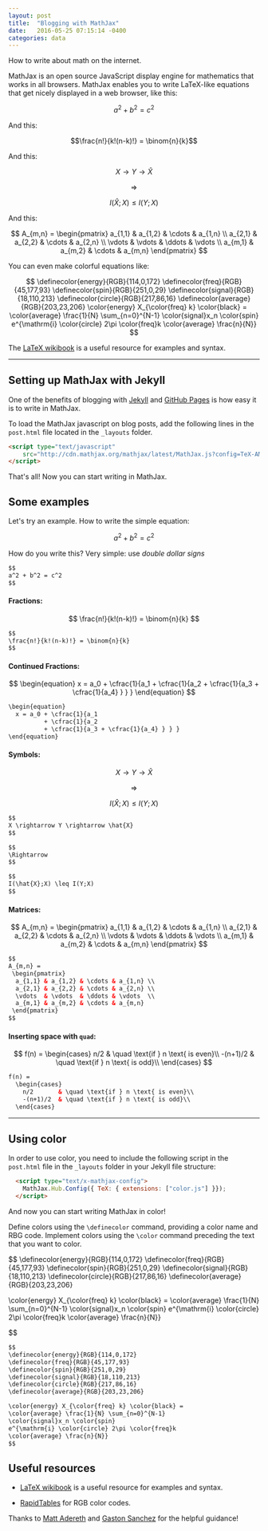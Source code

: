 ```yaml
---
layout: post
title:  "Blogging with MathJax"
date:   2016-05-25 07:15:14 -0400
categories: data
---
```


How to write about math on the internet.

MathJax is an open source JavaScript display engine for mathematics that works in all browsers. MathJax enables you to write LaTeX-like equations that get nicely displayed in a web browser, like this: 

$$a^2 + b^2 = c^2$$

And this:

$$\frac{n!}{k!(n-k)!} = \binom{n}{k}$$

And this:

$$
X \rightarrow Y \rightarrow \hat{X}
$$

$$
\Rightarrow
$$

$$
I(\hat{X};X) \leq I(Y;X)
$$

And this:

$$
A_{m,n} = 
 \begin{pmatrix}
  a_{1,1} & a_{1,2} & \cdots & a_{1,n} \\
  a_{2,1} & a_{2,2} & \cdots & a_{2,n} \\
  \vdots  & \vdots  & \ddots & \vdots  \\
  a_{m,1} & a_{m,2} & \cdots & a_{m,n} 
 \end{pmatrix}
$$

You can even make colorful equations like:

$$
\definecolor{energy}{RGB}{114,0,172}
\definecolor{freq}{RGB}{45,177,93}
\definecolor{spin}{RGB}{251,0,29}
\definecolor{signal}{RGB}{18,110,213}
\definecolor{circle}{RGB}{217,86,16}
\definecolor{average}{RGB}{203,23,206}
\color{energy} X_{\color{freq} k} \color{black} =
\color{average} \frac{1}{N} \sum_{n=0}^{N-1}
\color{signal}x_n \color{spin}
e^{\mathrm{i} \color{circle} 2\pi \color{freq}k
\color{average} \frac{n}{N}}
$$

The [LaTeX wikibook](https://en.wikibooks.org/wiki/LaTeX/Mathematics) is a useful resource for examples and syntax.

----------------

## Setting up MathJax with Jekyll

One of the benefits of blogging with [Jekyll](https://jekyllrb.com/) and [GitHub Pages](https://pages.github.com/) is how easy it is to write in MathJax.

To load the MathJax javascript on blog posts, add the following lines in the `post.html` file located in the `_layouts` folder.

```html
<script type="text/javascript"
    src="http://cdn.mathjax.org/mathjax/latest/MathJax.js?config=TeX-AMS-MML_HTMLorMML">
</script>
```

That's all! Now you can start writing in MathJax.

## Some examples

Let's try an example. How to write the simple equation:

$$a^2 + b^2 = c^2$$

How do you write this? Very simple: use *double dollar signs*

```html
$$
a^2 + b^2 = c^2
$$
```

#### Fractions:

$$
\frac{n!}{k!(n-k)!} = \binom{n}{k}
$$

```html
$$
\frac{n!}{k!(n-k)!} = \binom{n}{k}
$$
```

#### Continued Fractions:

$$
\begin{equation}
  x = a_0 + \cfrac{1}{a_1 
          + \cfrac{1}{a_2 
          + \cfrac{1}{a_3 + \cfrac{1}{a_4} } } }
\end{equation}
$$

```html
\begin{equation}
  x = a_0 + \cfrac{1}{a_1 
          + \cfrac{1}{a_2 
          + \cfrac{1}{a_3 + \cfrac{1}{a_4} } } }
\end{equation}
```

#### Symbols:

$$
X \rightarrow Y \rightarrow \hat{X}
$$

$$
\Rightarrow
$$

$$
I(\hat{X};X) \leq I(Y;X)
$$

```html
$$
X \rightarrow Y \rightarrow \hat{X}
$$

$$
\Rightarrow
$$

$$
I(\hat{X};X) \leq I(Y;X)
$$
```

#### Matrices:

$$
A_{m,n} = 
 \begin{pmatrix}
  a_{1,1} & a_{1,2} & \cdots & a_{1,n} \\
  a_{2,1} & a_{2,2} & \cdots & a_{2,n} \\
  \vdots  & \vdots  & \ddots & \vdots  \\
  a_{m,1} & a_{m,2} & \cdots & a_{m,n} 
 \end{pmatrix}
$$

```html
$$
A_{m,n} = 
 \begin{pmatrix}
  a_{1,1} & a_{1,2} & \cdots & a_{1,n} \\
  a_{2,1} & a_{2,2} & \cdots & a_{2,n} \\
  \vdots  & \vdots  & \ddots & \vdots  \\
  a_{m,1} & a_{m,2} & \cdots & a_{m,n} 
 \end{pmatrix}
$$
```

#### Inserting space with `quad`:

$$
f(n) =
  \begin{cases}
    n/2       & \quad \text{if } n \text{ is even}\\
    -(n+1)/2  & \quad \text{if } n \text{ is odd}\\
  \end{cases}
$$

```html
f(n) =
  \begin{cases}
    n/2       & \quad \text{if } n \text{ is even}\\
    -(n+1)/2  & \quad \text{if } n \text{ is odd}\\
  \end{cases}
```

------------------


## Using color

In order to use color, you need to include the following script in the `post.html` file in the `_layouts` folder in your Jekyll file structure:

```html
  <script type="text/x-mathjax-config">
    MathJax.Hub.Config({ TeX: { extensions: ["color.js"] }});
  </script>
```

And now you can start writing MathJax in color! 

Define colors using the `\definecolor` command, providing a color name and RBG code. Implement colors using the `\color` command preceding the text that you want to color.

$$
\definecolor{energy}{RGB}{114,0,172}
\definecolor{freq}{RGB}{45,177,93}
\definecolor{spin}{RGB}{251,0,29}
\definecolor{signal}{RGB}{18,110,213}
\definecolor{circle}{RGB}{217,86,16}
\definecolor{average}{RGB}{203,23,206}

\color{energy} X_{\color{freq} k} \color{black} =
\color{average} \frac{1}{N} \sum_{n=0}^{N-1}
\color{signal}x_n \color{spin}
e^{\mathrm{i} \color{circle} 2\pi \color{freq}k
\color{average} \frac{n}{N}}

$$

```html
$$
\definecolor{energy}{RGB}{114,0,172}
\definecolor{freq}{RGB}{45,177,93}
\definecolor{spin}{RGB}{251,0,29}
\definecolor{signal}{RGB}{18,110,213}
\definecolor{circle}{RGB}{217,86,16}
\definecolor{average}{RGB}{203,23,206}

\color{energy} X_{\color{freq} k} \color{black} =
\color{average} \frac{1}{N} \sum_{n=0}^{N-1}
\color{signal}x_n \color{spin}
e^{\mathrm{i} \color{circle} 2\pi \color{freq}k
\color{average} \frac{n}{N}}
$$
```

## Useful resources

* [LaTeX wikibook](https://en.wikibooks.org/wiki/LaTeX/Mathematics) is a useful resource for examples and syntax.

* [RapidTables](http://www.rapidtables.com/web/color/blue-color.htm) for RGB color codes.

Thanks to [Matt Adereth](http://adereth.github.io/blog/2013/11/29/colorful-equations/) and [Gaston Sanchez](http://gastonsanchez.com/opinion/2014/02/16/Mathjax-with-jekyll/) for the helpful guidance!

